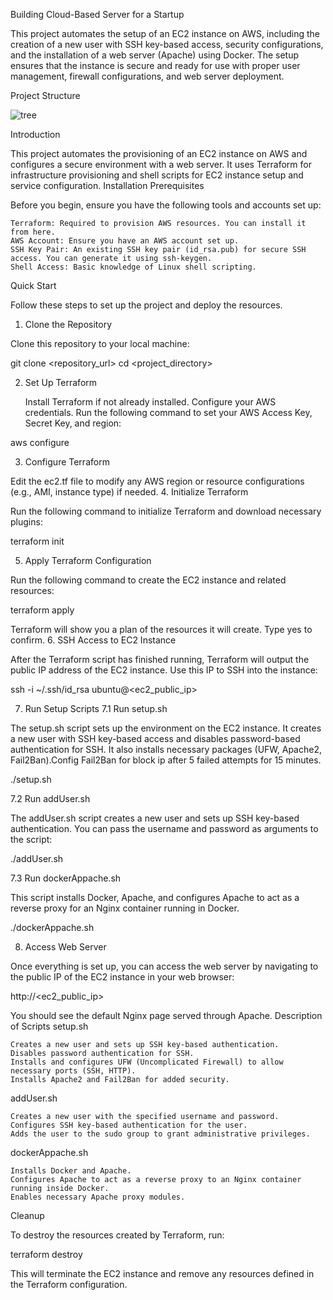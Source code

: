 Building Cloud-Based Server for a Startup

This project automates the setup of an EC2 instance on AWS, including the creation of a new user with SSH key-based access, security configurations, and the installation of a web server (Apache) using Docker. The setup ensures that the instance is secure and ready for use with proper user management, firewall configurations, and web server deployment.


Project Structure

![tree](https://github.com/user-attachments/assets/c4460e31-bd06-4c27-85a2-0c8f5c0ef1d4)

Introduction

This project automates the provisioning of an EC2 instance on AWS and configures a secure environment with a web server. It uses Terraform for infrastructure provisioning and shell scripts for EC2 instance setup and service configuration.
Installation
Prerequisites

Before you begin, ensure you have the following tools and accounts set up:

    Terraform: Required to provision AWS resources. You can install it from here.
    AWS Account: Ensure you have an AWS account set up.
    SSH Key Pair: An existing SSH key pair (id_rsa.pub) for secure SSH access. You can generate it using ssh-keygen.
    Shell Access: Basic knowledge of Linux shell scripting.

Quick Start

Follow these steps to set up the project and deploy the resources.
1. Clone the Repository

Clone this repository to your local machine:

git clone <repository_url>
cd <project_directory>

2. Set Up Terraform

    Install Terraform if not already installed.
    Configure your AWS credentials. Run the following command to set your AWS Access Key, Secret Key, and region:

aws configure

3. Configure Terraform

Edit the ec2.tf file to modify any AWS region or resource configurations (e.g., AMI, instance type) if needed.
4. Initialize Terraform

Run the following command to initialize Terraform and download necessary plugins:

terraform init

5. Apply Terraform Configuration

Run the following command to create the EC2 instance and related resources:

terraform apply

Terraform will show you a plan of the resources it will create. Type yes to confirm.
6. SSH Access to EC2 Instance

After the Terraform script has finished running, Terraform will output the public IP address of the EC2 instance. Use this IP to SSH into the instance:

ssh -i ~/.ssh/id_rsa ubuntu@<ec2_public_ip>

7. Run Setup Scripts
7.1 Run setup.sh

The setup.sh script sets up the environment on the EC2 instance. It creates a new user with SSH key-based access and disables password-based authentication for SSH. It also installs necessary packages (UFW, Apache2, Fail2Ban).Config Fail2Ban for block ip after 5 failed attempts for 15 minutes.

./setup.sh

7.2 Run addUser.sh

The addUser.sh script creates a new user and sets up SSH key-based authentication. You can pass the username and password as arguments to the script:

./addUser.sh <username> <password>

7.3 Run dockerAppache.sh

This script installs Docker, Apache, and configures Apache to act as a reverse proxy for an Nginx container running in Docker.

./dockerAppache.sh

8. Access Web Server

Once everything is set up, you can access the web server by navigating to the public IP of the EC2 instance in your web browser:

http://<ec2_public_ip>

You should see the default Nginx page served through Apache.
Description of Scripts
setup.sh

    Creates a new user and sets up SSH key-based authentication.
    Disables password authentication for SSH.
    Installs and configures UFW (Uncomplicated Firewall) to allow necessary ports (SSH, HTTP).
    Installs Apache2 and Fail2Ban for added security.

addUser.sh

    Creates a new user with the specified username and password.
    Configures SSH key-based authentication for the user.
    Adds the user to the sudo group to grant administrative privileges.

dockerAppache.sh

    Installs Docker and Apache.
    Configures Apache to act as a reverse proxy to an Nginx container running inside Docker.
    Enables necessary Apache proxy modules.

Cleanup

To destroy the resources created by Terraform, run:

terraform destroy

This will terminate the EC2 instance and remove any resources defined in the Terraform configuration.
